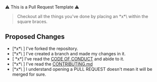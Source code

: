:warning: This is a Pull Request Template :warning:

> Checkout all the things you've done by placing an \*x*\ within the square braces.

## Proposed Changes
- [\*x*\ ] I've forked the repository.
- [\*x*\ ] I've created a branch and made my changes in it. 
- [ \*x*\] I've read the [CODE OF CONDUCT](https://github.com/my-first-pr/hacktoberfest-2018/blob/master/CODE_OF_CONDUCT.md) and abide to it.
- [\*x*\ ] I've read the [CONTRIBUTING.md](https://github.com/my-first-pr/hacktoberfest-2018/blob/master/CONTRIBUTING.md)
- [\*x*\ ] I understand opening a PULL REQUEST doesn't mean it will be merged for sure.
